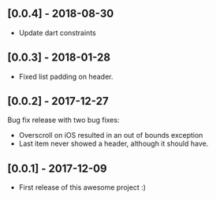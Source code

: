 ## [0.0.4] - 2018-08-30
* Update dart constraints

## [0.0.3] - 2018-01-28
* Fixed list padding on header.

## [0.0.2] - 2017-12-27
Bug fix release with two bug fixes:
* Overscroll on iOS resulted in an out of bounds exception
* Last item never showed a header, although it should have.


## [0.0.1] - 2017-12-09

* First release of this awesome project :)
